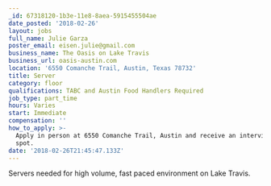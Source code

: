 ```yaml
---
_id: 67318120-1b3e-11e8-8aea-5915455504ae
date_posted: '2018-02-26'
layout: jobs
full_name: Julie Garza
poster_email: eisen.julie@gmail.com
business_name: The Oasis on Lake Travis
business_url: oasis-austin.com
location: '6550 Comanche Trail, Austin, Texas 78732'
title: Server
category: floor
qualifications: TABC and Austin Food Handlers Required
job_type: part_time
hours: Varies
start: Immediate
compensation: ''
how_to_apply: >-
  Apply in person at 6550 Comanche Trail, Austin and receive an interview on the
  spot.
date: '2018-02-26T21:45:47.133Z'
---
```

Servers needed for high volume, fast paced environment on Lake Travis.
